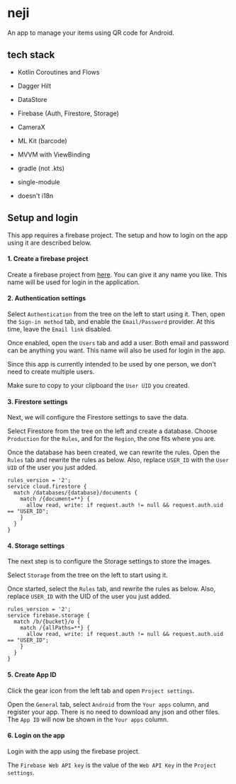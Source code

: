 # neji

An app to manage your items using QR code for Android.

## tech stack
* Kotlin Coroutines and Flows
* Dagger Hilt
* DataStore
* Firebase (Auth, Firestore, Storage)
* CameraX
* ML Kit (barcode)

* MVVM with ViewBinding
* gradle (not .kts)
* single-module
* doesn't i18n

## Setup and login
This app requires a firebase project.
The setup and how to login on the app using it are described below.

#### 1. Create a firebase project
Create a firebase project from [here](https://console.firebase.google.com).
You can give it any name you like. This name will be used for login in the application.

#### 2. Authentication settings
Select `Authentication` from the tree on the left to start using it.
Then, open the `Sign-in method` tab, and enable the `Email/Password` provider. At this time, leave the `Email link` disabled.

Once enabled, open the `Users` tab and add a user.
Both email and password can be anything you want. This name will also be used for login in the app.

Since this app is currently intended to be used by one person, we don't need to create multiple users.

Make sure to copy to your clipboard the `User UID` you created.

#### 3. Firestore settings
Next, we will configure the Firestore settings to save the data.

Select Firestore from the tree on the left and create a database.
Choose `Production` for the `Rules`, and for the `Region`, the one fits where you are.

Once the database has been created, we can rewrite the rules.
Open the `Rules` tab and rewrite the rules as below.
Also, replace `USER_ID` with the `User UID` of the user you just added.

```plain
rules_version = '2';
service cloud.firestore {
  match /databases/{database}/documents {
    match /{document=**} {
      allow read, write: if request.auth != null && request.auth.uid == "USER_ID";
    }
  }
}
````

#### 4. Storage settings
The next step is to configure the Storage settings to store the images.

Select `Storage` from the tree on the left to start using it.

Once started, select the `Rules` tab, and rewrite the rules as below.
Also, replace `USER_ID` with the UID of the user you just added.

```plain
rules_version = '2';
service firebase.storage {
  match /b/{bucket}/o {
    match /{allPaths=**} {
      allow read, write: if request.auth != null && request.auth.uid == "USER_ID";
    }
  }
}
```

#### 5. Create App ID
Click the gear icon from the left tab and open `Project settings`.

Open the `General` tab, select `Android` from the `Your apps` column, and register your app.
There is no need to download any json and other files.
The `App ID` will now be shown in the `Your apps` column.

#### 6. Login on the app
Login with the app using the firebase project.

The `Firebase Web API key` is the value of the `Web API Key` in the `Project settings`.
